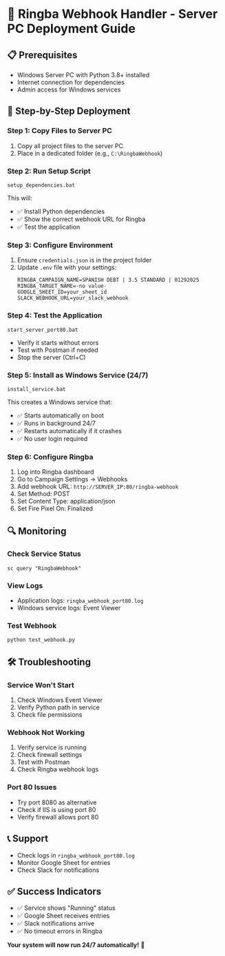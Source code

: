 # 🚀 Ringba Webhook Handler - Server PC Deployment Guide

## 📋 Prerequisites
- Windows Server PC with Python 3.8+ installed
- Internet connection for dependencies
- Admin access for Windows services

## 🔧 Step-by-Step Deployment

### Step 1: Copy Files to Server PC
1. Copy all project files to the server PC
2. Place in a dedicated folder (e.g., `C:\RingbaWebhook`)

### Step 2: Run Setup Script
```batch
setup_dependencies.bat
```
This will:
- ✅ Install Python dependencies
- ✅ Show the correct webhook URL for Ringba
- ✅ Test the application

### Step 3: Configure Environment
1. Ensure `credentials.json` is in the project folder
2. Update `.env` file with your settings:
   ```
   RINGBA_CAMPAIGN_NAME=SPANISH DEBT | 3.5 STANDARD | 01292025
   RINGBA_TARGET_NAME=-no value-
   GOOGLE_SHEET_ID=your_sheet_id
   SLACK_WEBHOOK_URL=your_slack_webhook
   ```

### Step 4: Test the Application
```batch
start_server_port80.bat
```
- Verify it starts without errors
- Test with Postman if needed
- Stop the server (Ctrl+C)

### Step 5: Install as Windows Service (24/7)
```batch
install_service.bat
```
This creates a Windows service that:
- ✅ Starts automatically on boot
- ✅ Runs in background 24/7
- ✅ Restarts automatically if it crashes
- ✅ No user login required

### Step 6: Configure Ringba
1. Log into Ringba dashboard
2. Go to Campaign Settings → Webhooks
3. Add webhook URL: `http://SERVER_IP:80/ringba-webhook`
4. Set Method: POST
5. Set Content Type: application/json
6. Set Fire Pixel On: Finalized

## 🔍 Monitoring

### Check Service Status
```batch
sc query "RingbaWebhook"
```

### View Logs
- Application logs: `ringba_webhook_port80.log`
- Windows service logs: Event Viewer

### Test Webhook
```batch
python test_webhook.py
```

## 🛠️ Troubleshooting

### Service Won't Start
1. Check Windows Event Viewer
2. Verify Python path in service
3. Check file permissions

### Webhook Not Working
1. Verify service is running
2. Check firewall settings
3. Test with Postman
4. Check Ringba webhook logs

### Port 80 Issues
- Try port 8080 as alternative
- Check if IIS is using port 80
- Verify firewall allows port 80

## 📞 Support
- Check logs in `ringba_webhook_port80.log`
- Monitor Google Sheet for entries
- Check Slack for notifications

## ✅ Success Indicators
- ✅ Service shows "Running" status
- ✅ Google Sheet receives entries
- ✅ Slack notifications arrive
- ✅ No timeout errors in Ringba

**Your system will now run 24/7 automatically!** 🚀


